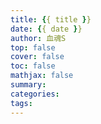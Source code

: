 ```yaml
---
title: {{ title }}
date: {{ date }}
author: 血魂S
top: false
cover: false
toc: false
mathjax: false
summary: 
categories: 
tags:
---
```

